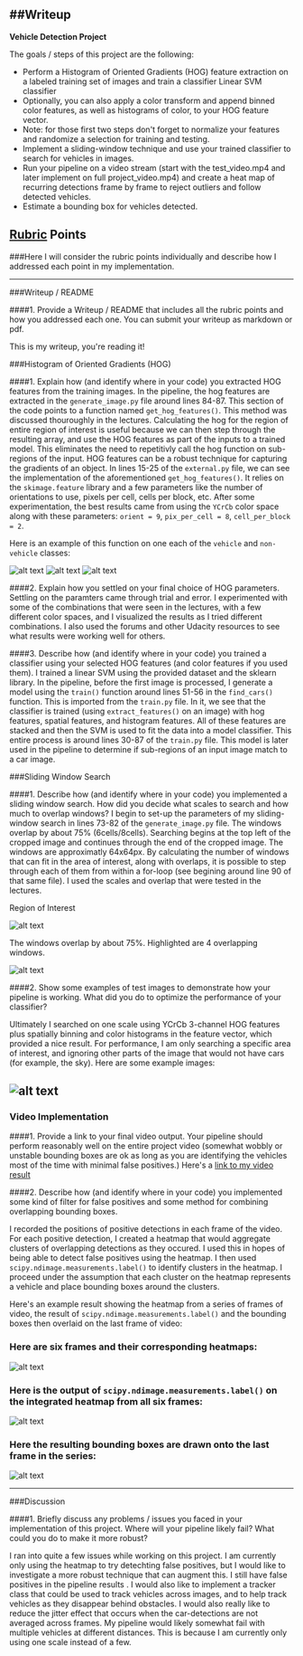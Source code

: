 ##Writeup
---

**Vehicle Detection Project**

The goals / steps of this project are the following:

* Perform a Histogram of Oriented Gradients (HOG) feature extraction on a labeled training set of images and train a classifier Linear SVM classifier
* Optionally, you can also apply a color transform and append binned color features, as well as histograms of color, to your HOG feature vector. 
* Note: for those first two steps don't forget to normalize your features and randomize a selection for training and testing.
* Implement a sliding-window technique and use your trained classifier to search for vehicles in images.
* Run your pipeline on a video stream (start with the test_video.mp4 and later implement on full project_video.mp4) and create a heat map of recurring detections frame by frame to reject outliers and follow detected vehicles.
* Estimate a bounding box for vehicles detected.

[//]: # (Image References)
[image1]: ../writeup_images/image1.png
[image2]: ../writeup_images/image2.png
[image3]: ../writeup_images/image3.png
[image4]: ../writeup_images/image4.jpg
[image5]: ../writeup_images/image5.jpg


[image3]: ./examples/sliding_windows.jpg
[image4]: ./examples/sliding_window.jpg
[image5]: ./examples/bboxes_and_heat.png
[image6]: ./examples/labels_map.png
[image7]: ./examples/output_bboxes.png
[video1]: ./project_video.mp4

## [Rubric](https://review.udacity.com/#!/rubrics/513/view) Points
###Here I will consider the rubric points individually and describe how I addressed each point in my implementation.  

---
###Writeup / README

####1. Provide a Writeup / README that includes all the rubric points and how you addressed each one.  You can submit your writeup as markdown or pdf.

This is my writeup, you're reading it!

###Histogram of Oriented Gradients (HOG)

####1. Explain how (and identify where in your code) you extracted HOG features from the training images.
In the pipeline, the hog features are extracted in the `generate_image.py` file around lines 84-87. This section of the code points to a function named `get_hog_features()`. This method was discussed thouroughly in the lectures. Calculating the hog for the region of entire region of interest is useful because we can then step through the resulting array, and use the HOG features as part of the inputs to a trained model. This eliminates the need to repetitivly call the hog function on sub-regions of the input. HOG features can be a robust technique for capturing the gradients of an object. In lines 15-25 of the `external.py` file, we can see the implementation of the aforementioned `get_hog_features()`. It relies on the `skimage.feature` library and a few parameters like the number of orientations to use, pixels per cell, cells per block, etc. After some experimentation, the best results came from using the `YCrCb` color space along with these parameters: `orient = 9`, `pix_per_cell = 8`, `cell_per_block = 2`. 

Here is an example of this function on one each of the `vehicle` and `non-vehicle` classes:

![alt text][image1]
![alt text][image2]
![alt text][image3]

####2. Explain how you settled on your final choice of HOG parameters.
Settling on the paramters came through trial and error. I experimented with some of the combinations that were seen in the lectures, with a few different color spaces, and I visualized the results as I tried different combinations. I also used the forums and other Udacity resources to see what results were working well for others.


####3. Describe how (and identify where in your code) you trained a classifier using your selected HOG features (and color features if you used them).
I trained a linear SVM using the provided dataset and the sklearn library. In the pipeline, before the first image is processed, I generate a model using the `train()` function around lines 51-56 in the `find_cars()` function. This is imported from the `train.py` file. In it, we see that the classifier is trained (using `extract_features()` on an image) with hog features, spatial features, and histogram features. All of these features are stacked and then the SVM is used to fit the data into a model classifier. This entire process is around lines 30-87 of the `train.py` file. This model is later used in the pipeline to determine if sub-regions of an input image match to a car image.


###Sliding Window Search

####1. Describe how (and identify where in your code) you implemented a sliding window search.  How did you decide what scales to search and how much to overlap windows?
I begin to set-up the parameters of my sliding-window search in lines 73-82 of the `generate_image.py` file. The windows overlap by about 75% (6cells/8cells). Searching begins at the top left of the cropped image and continues through the end of the cropped image. The windows are approximatly 64x64px. By calculating the number of windows that can fit in the area of interest, along with overlaps, it is possible to step through each of them from within a for-loop (see begining around line 90 of that same file). I used the scales and overlap that were tested in the lectures. 

Region of Interest

![alt text][image4]

The windows overlap by about 75%. Highlighted are 4 overlapping windows.

![alt text][image5]

####2. Show some examples of test images to demonstrate how your pipeline is working.  What did you do to optimize the performance of your classifier?

Ultimately I searched on one scale using YCrCb 3-channel HOG features plus spatially binning and color histograms in the feature vector, which provided a nice result. For performance, I am only searching a specific area of interest, and ignoring other parts of the image that would not have cars (for example, the sky). Here are some example images:

![alt text][image4]
---

### Video Implementation

####1. Provide a link to your final video output.  Your pipeline should perform reasonably well on the entire project video (somewhat wobbly or unstable bounding boxes are ok as long as you are identifying the vehicles most of the time with minimal false positives.)
Here's a [link to my video result](./project_video.mp4)


####2. Describe how (and identify where in your code) you implemented some kind of filter for false positives and some method for combining overlapping bounding boxes.

I recorded the positions of positive detections in each frame of the video. For each positive detection, I created a heatmap that would aggregate clusters of overlapping detections as they occured. I used this in hopes of being able to detect false positives using the heatmap. I then used `scipy.ndimage.measurements.label()` to identify clusters in the heatmap. I proceed under the assumption that each cluster on the heatmap represents a vehicle and place bounding boxes around the clusters.

Here's an example result showing the heatmap from a series of frames of video, the result of `scipy.ndimage.measurements.label()` and the bounding boxes then overlaid on the last frame of video:

### Here are six frames and their corresponding heatmaps:
![alt text][image5]

### Here is the output of `scipy.ndimage.measurements.label()` on the integrated heatmap from all six frames:
![alt text][image6]

### Here the resulting bounding boxes are drawn onto the last frame in the series:
![alt text][image7]



---

###Discussion

####1. Briefly discuss any problems / issues you faced in your implementation of this project.  Where will your pipeline likely fail?  What could you do to make it more robust?

I ran into quite a few issues while working on this project. I am currently only using the heatmap to try detechting false positives, but I would like to investigate a more robust technique that can augment this. I still have false positives in the pipeline results . I would also like to implement a tracker class that could be used to track vehicles across images, and to help track vehicles as they disappear behind obstacles. I would also really like to reduce the jitter effect that occurs when the car-detections are not averaged across frames. My pipeline would likely somewhat fail with multiple vehicles at different distances. This is because I am currently only using one scale instead of a few.  
